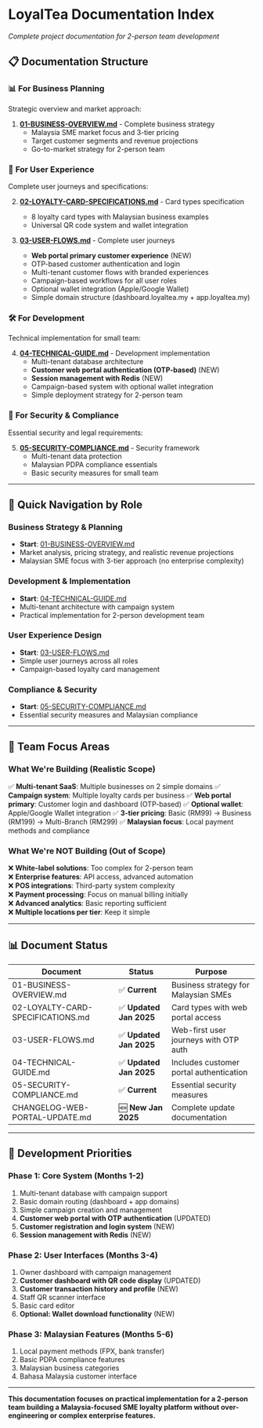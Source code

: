 # LoyalTea Documentation Index
*Complete project documentation for 2-person team development*

## 📋 Documentation Structure

### 📊 **For Business Planning**
Strategic overview and market approach:

1. **[01-BUSINESS-OVERVIEW.md](01-BUSINESS-OVERVIEW.md)** - Complete business strategy
   - Malaysia SME market focus and 3-tier pricing
   - Target customer segments and revenue projections
   - Go-to-market strategy for 2-person team

### 🎯 **For User Experience**
Complete user journeys and specifications:

2. **[02-LOYALTY-CARD-SPECIFICATIONS.md](02-LOYALTY-CARD-SPECIFICATIONS.md)** - Card types specification
   - 8 loyalty card types with Malaysian business examples
   - Universal QR code system and wallet integration

3. **[03-USER-FLOWS.md](03-USER-FLOWS.md)** - Complete user journeys
   - **Web portal primary customer experience** (NEW)
   - OTP-based customer authentication and login
   - Multi-tenant customer flows with branded experiences
   - Campaign-based workflows for all user roles
   - Optional wallet integration (Apple/Google Wallet)
   - Simple domain structure (dashboard.loyaltea.my + app.loyaltea.my)

### 🛠️ **For Development**
Technical implementation for small team:

4. **[04-TECHNICAL-GUIDE.md](04-TECHNICAL-GUIDE.md)** - Development implementation
   - Multi-tenant database architecture
   - **Customer web portal authentication (OTP-based)** (NEW)
   - **Session management with Redis** (NEW)
   - Campaign-based system with optional wallet integration
   - Simple deployment strategy for 2-person team

### 🔐 **For Security & Compliance**
Essential security and legal requirements:

5. **[05-SECURITY-COMPLIANCE.md](05-SECURITY-COMPLIANCE.md)** - Security framework
   - Multi-tenant data protection
   - Malaysian PDPA compliance essentials
   - Basic security measures for small team

---

## 🎯 Quick Navigation by Role

### **Business Strategy & Planning**
- **Start**: [01-BUSINESS-OVERVIEW.md](01-BUSINESS-OVERVIEW.md)
- Market analysis, pricing strategy, and realistic revenue projections
- Malaysian SME focus with 3-tier approach (no enterprise complexity)

### **Development & Implementation**  
- **Start**: [04-TECHNICAL-GUIDE.md](04-TECHNICAL-GUIDE.md)
- Multi-tenant architecture with campaign system
- Practical implementation for 2-person development team

### **User Experience Design**
- **Start**: [03-USER-FLOWS.md](03-USER-FLOWS.md)  
- Simple user journeys across all roles
- Campaign-based loyalty card management

### **Compliance & Security**
- **Start**: [05-SECURITY-COMPLIANCE.md](05-SECURITY-COMPLIANCE.md)
- Essential security measures and Malaysian compliance

---

## 🎯 Team Focus Areas

### **What We're Building (Realistic Scope)**
✅ **Multi-tenant SaaS**: Multiple businesses on 2 simple domains
✅ **Campaign system**: Multiple loyalty cards per business
✅ **Web portal primary**: Customer login and dashboard (OTP-based)
✅ **Optional wallet**: Apple/Google Wallet integration
✅ **3-tier pricing**: Basic (RM99) → Business (RM199) → Multi-Branch (RM299)
✅ **Malaysian focus**: Local payment methods and compliance

### **What We're NOT Building (Out of Scope)**
❌ **White-label solutions**: Too complex for 2-person team  
❌ **Enterprise features**: API access, advanced automation  
❌ **POS integrations**: Third-party system complexity  
❌ **Payment processing**: Focus on manual billing initially  
❌ **Advanced analytics**: Basic reporting sufficient  
❌ **Multiple locations per tier**: Keep it simple

---

## 📊 Document Status

| Document | Status | Purpose |
|----------|--------|---------|
| 01-BUSINESS-OVERVIEW.md | ✅ **Current** | Business strategy for Malaysian SMEs |
| 02-LOYALTY-CARD-SPECIFICATIONS.md | ✅ **Updated Jan 2025** | Card types with web portal access |
| 03-USER-FLOWS.md | ✅ **Updated Jan 2025** | Web-first user journeys with OTP auth |
| 04-TECHNICAL-GUIDE.md | ✅ **Updated Jan 2025** | Includes customer portal authentication |
| 05-SECURITY-COMPLIANCE.md | ✅ **Current** | Essential security measures |
| CHANGELOG-WEB-PORTAL-UPDATE.md | 🆕 **New Jan 2025** | Complete update documentation |

---

## 🚀 Development Priorities

### **Phase 1: Core System (Months 1-2)**
1. Multi-tenant database with campaign support
2. Basic domain routing (dashboard + app domains)
3. Simple campaign creation and management
4. **Customer web portal with OTP authentication** (UPDATED)
5. **Customer registration and login system** (NEW)
6. **Session management with Redis** (NEW)

### **Phase 2: User Interfaces (Months 3-4)**
1. Owner dashboard with campaign management
2. **Customer dashboard with QR code display** (UPDATED)
3. **Customer transaction history and profile** (NEW)
4. Staff QR scanner interface
5. Basic card editor
6. **Optional: Wallet download functionality** (NEW)

### **Phase 3: Malaysian Features (Months 5-6)**
1. Local payment methods (FPX, bank transfer)
2. Basic PDPA compliance features
3. Malaysian business categories
4. Bahasa Malaysia customer interface

---

**This documentation focuses on practical implementation for a 2-person team building a Malaysia-focused SME loyalty platform without over-engineering or complex enterprise features.**
